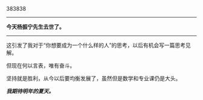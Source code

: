 383838

---

**今天杨振宁先生去世了。** 

---

这引发了我对于“你想要成为一个什么样的人”的思考，以后有机会写一篇思考见解。

但现在何以言表，唯有奋斗。

坚持就是胜利，从今以后要均衡发展了，虽然但是数学和专业课仍是大头。

***我期待明年的夏天。***
